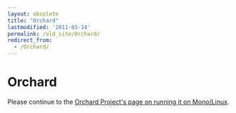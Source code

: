 ```yaml
---
layout: obsolete
title: "Orchard"
lastmodified: '2011-03-14'
permalink: /old_site/Orchard/
redirect_from:
  - /Orchard/
---
```


Orchard
=======

Please continue to the [Orchard Project's page on running it on Mono/Linux](http://orchardproject.net/docs/Running-Orchard-on-Mono.ashx).

